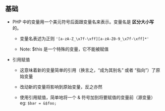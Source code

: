 ## 基础
* PHP 中的变量用一个美元符号后面跟变量名来表示。变量名是 **区分大小写** 的。
    * 变量名表述为正则 `'[a-zA-Z_\x7f-\xff][a-zA-Z0-9_\x7f-\xff]*'`

    * Note: $this 是一个特殊的变量，它不能被赋值

* 引用赋值
    * 这意味着新的变量简单的引用（换言之，“成为其别名” 或者 “指向”）了原始变量

    * 改动新的变量将影响到原始变量，反之亦然

    * 使用引用赋值，简单地将一个 & 符号加到将要赋值的变量前（源变量） eg: `$bar = &$foo;`
